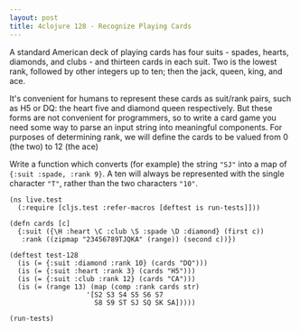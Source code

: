 ```yaml
---
layout: post
title: 4clojure 128 - Recognize Playing Cards
---
```


A standard American deck of playing cards has four suits - spades, hearts, diamonds, and clubs - 
and thirteen cards in each suit.
Two is the lowest rank, followed by other integers up to ten; then the jack, queen, king, and ace.

It's convenient for humans to represent these cards as suit/rank pairs, such as H5 or DQ:
the heart five and diamond queen respectively.
But these forms are not convenient for programmers,
so to write a card game you need some way to parse an input string into meaningful components.
For purposes of determining rank, we will define the cards to be valued from 0 (the two) to 12 (the ace)

Write a function which converts (for example) the string `"SJ"` into a map of `{:suit :spade, :rank 9}`.
A ten will always be represented with the single character `"T"`, rather than the two characters `"10"`.


<pre><code class="language-klipse">(ns live.test
  (:require [cljs.test :refer-macros [deftest is run-tests]]))
  
(defn cards [c]
  {:suit ({\H :heart \C :club \S :spade \D :diamond} (first c))
   :rank ((zipmap "23456789TJQKA" (range)) (second c))})

(deftest test-128
  (is (= {:suit :diamond :rank 10} (cards "DQ")))
  (is (= {:suit :heart :rank 3} (cards "H5")))
  (is (= {:suit :club :rank 12} (cards "CA")))
  (is (= (range 13) (map (comp :rank cards str)
                   '[S2 S3 S4 S5 S6 S7
                     S8 S9 ST SJ SQ SK SA]))))

(run-tests)
</code></pre>
